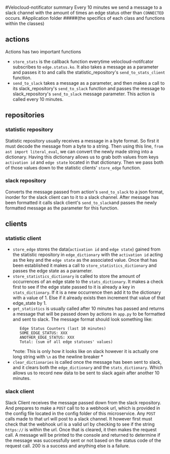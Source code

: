 #Velocloud-notificator summary
Every 10 minutes we send a message to a slack channel with the amount of times an edge status other than 
`CONNECTED` occurs.
#Application folder
#####(the specifics of each class and functions within the classes)
## actions
Actions has two important functions
-  `store_stats` is the callback function everytime velocloud-notifcator subscribes to `edge.status.ko`. 
    It also takes a message as a parameter and passes it to and calls the statistic_repository's `send_to_stats_client` 
    function.
-  `send_to_slack` takes a message as a parameter, and then makes a call to its slack_repository's `send_to_slack` 
    function and passes the message to slack_repository's `send_to_slack` message parameter. This action is 
    called every 10 minutes.
## repositories
### statistic repository
   Statistic repository usually receives a message in a byte format. So first it must
   decode the message from a byte to a string. Then using this line, `from ast import literal_eval`, 
   we can convert the newly made string into a dictionary. Having this dictionary allows us to
   grab both values from keys `activation id` and `edge state` located in that dictionary. Then
   we pass both of those values down to the statistic clients' `store_edge` function.
   
### slack repository
   Converts the message passed from action's `send_to_slack` to a json format, inorder for the slack
   client can to it to a slack channel. After message has been formatted it calls slack client's
   `send_to_slack`and passes the newly formatted message as the parameter for this function.
## clients
### statistic client
  - `store_edge` stores the data(`activation id` and `edge state`) gained from the statistic repository in 
     `edge_dictionary` with the `activation id` acting as the key and the `edge state` as the associated value.
     Once that has been established it makes a call to `store_statistics_dictionary` and passes the edge state
     as a parameter.
  - `store_statistics_dictionary` is called to store the amount of occurrences of an edge state to the 
    `stats_dictionary`. It makes a check first to see if the edge state passed to it is already a key in 
    `stats_dictionary`. If it is a new occurrence then add it to the dictionary with a value of 1. Else if it
    already exists then increment that value of that edge_state by 1.
  - `get_statistics` is usually called after 10 minutes has passed and returns a message that will be passed down
    by actions in `app.py` to be formatted and sent to slack. The message format should look something like:
    ````
       Edge Status Counters (last 10 minutes)
       SOME_EDGE_STATUS: XXX
       ANOTHER_EDGE_STATUS: XXX
       Total: (sum of all edge statuses' values)
    ````
    *note: This is only how it looks like on slack however it is actually one long string with `\n` as the newline
           breaker *
  - `clear_dictionaries` is called once the message has been sent to slack, and it clears both the `edge_dictionary`
     and the `stats_dictionary`. Which allows us to record new data to be sent to slack again after another 10 minutes.
### slack client
   Slack Client receives the message passed down from the slack repository. And prepares to make a `POST` call to 
   to a webhook url, which is provided in the config file located in the config folder of this 
   microservice. Any `POST` calls made to that url will post to a slack channel. It however
   first must check that the webhook url is a valid url by checking to see if the string 
   `https://` is within the url.  Once that is cleared, it then makes the request call. A message will be 
   printed to the console and returned to determine if the message was successfully sent or not based on the status
   code of the request call. 200 is a success and anything else is a failure.


